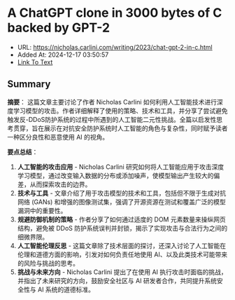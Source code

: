 # A ChatGPT clone in 3000 bytes of C backed by GPT-2
- URL: https://nicholas.carlini.com/writing/2023/chat-gpt-2-in-c.html
- Added At: 2024-12-17 03:50:57
- [Link To Text](2024-12-17-a-chatgpt-clone-in-3000-bytes-of-c-backed-by-gpt-2_raw.md)

## Summary
**摘要**：
这篇文章主要讨论了作者 Nicholas Carlini 如何利用人工智能技术进行深度学习模型的攻击。作者详细解释了使用的策略、技术和工具，并分享了尝试避免触发反-DDoS防护系统的过程中所遇到的人工智能二元性挑战。全篇以启发性思考贯穿，旨在展示在对抗安全防护系统时人工智能的角色与复杂性，同时赋予读者一种区分良性和恶意使用 AI 的视角。

**要点总结**：
1. **人工智能的攻击应用** - Nicholas Carlini 研究如何将人工智能应用于攻击深度学习模型，通过改变输入数据的分布或添加噪声，使模型输出产生较大的偏差，从而探索攻击的边界。
2. **技术与工具** - 文章介绍了用于攻击模型的技术和工具，包括但不限于生成对抗网络 (GANs) 和增强的图像测试集，强调了开源资源在测试和覆盖广泛的模型漏洞中的重要性。
3. **规避防御机制的策略** - 作者分享了如何通过适度的 DOM 元素数量来操纵网页结构，避免被 DDoS 防护系统误判并封锁，揭示了实现攻击与合法行为之间的细微界限。
4. **人工智能伦理反思** - 这篇文章除了技术层面的探讨，还深入讨论了人工智能在伦理和道德方面的影响，引发对如何负责任地使用 AI、以及此类技术可能带来的风险与挑战的思考。
5. **挑战与未来方向** - Nicholas Carlini 提出了在使用 AI 执行攻击时面临的挑战，并指出了未来研究的方向，鼓励安全社区与 AI 研发者合作，共同提升系统安全性与 AI 系统的道德标准。
